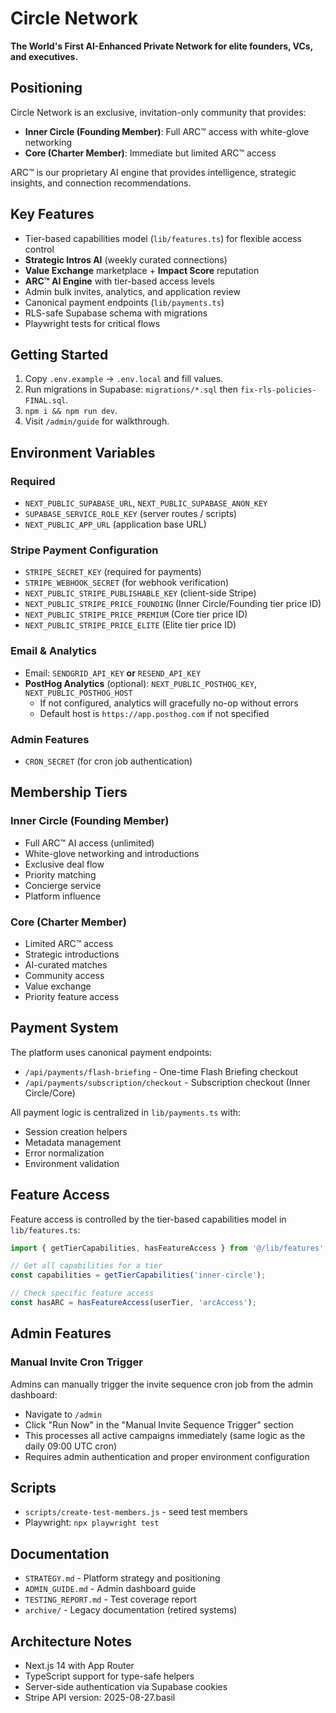 # Circle Network

**The World's First AI-Enhanced Private Network for elite founders, VCs, and executives.**

## Positioning

Circle Network is an exclusive, invitation-only community that provides:
- **Inner Circle (Founding Member)**: Full ARC™ access with white-glove networking
- **Core (Charter Member)**: Immediate but limited ARC™ access

ARC™ is our proprietary AI engine that provides intelligence, strategic insights, and connection recommendations.

## Key Features
- Tier-based capabilities model (`lib/features.ts`) for flexible access control
- **Strategic Intros AI** (weekly curated connections)
- **Value Exchange** marketplace + **Impact Score** reputation
- **ARC™ AI Engine** with tier-based access levels
- Admin bulk invites, analytics, and application review
- Canonical payment endpoints (`lib/payments.ts`)
- RLS-safe Supabase schema with migrations
- Playwright tests for critical flows

## Getting Started
1. Copy `.env.example` → `.env.local` and fill values.
2. Run migrations in Supabase: `migrations/*.sql` then `fix-rls-policies-FINAL.sql`.
3. `npm i && npm run dev`.
4. Visit `/admin/guide` for walkthrough.

## Environment Variables
### Required
- `NEXT_PUBLIC_SUPABASE_URL`, `NEXT_PUBLIC_SUPABASE_ANON_KEY`
- `SUPABASE_SERVICE_ROLE_KEY` (server routes / scripts)
- `NEXT_PUBLIC_APP_URL` (application base URL)

### Stripe Payment Configuration
- `STRIPE_SECRET_KEY` (required for payments)
- `STRIPE_WEBHOOK_SECRET` (for webhook verification)
- `NEXT_PUBLIC_STRIPE_PUBLISHABLE_KEY` (client-side Stripe)
- `NEXT_PUBLIC_STRIPE_PRICE_FOUNDING` (Inner Circle/Founding tier price ID)
- `NEXT_PUBLIC_STRIPE_PRICE_PREMIUM` (Core tier price ID)
- `NEXT_PUBLIC_STRIPE_PRICE_ELITE` (Elite tier price ID)

### Email & Analytics
- Email: `SENDGRID_API_KEY` **or** `RESEND_API_KEY`
- **PostHog Analytics** (optional): `NEXT_PUBLIC_POSTHOG_KEY`, `NEXT_PUBLIC_POSTHOG_HOST`
  - If not configured, analytics will gracefully no-op without errors
  - Default host is `https://app.posthog.com` if not specified

### Admin Features
- `CRON_SECRET` (for cron job authentication)

## Membership Tiers

### Inner Circle (Founding Member)
- Full ARC™ AI access (unlimited)
- White-glove networking and introductions
- Exclusive deal flow
- Priority matching
- Concierge service
- Platform influence

### Core (Charter Member)
- Limited ARC™ access
- Strategic introductions
- AI-curated matches
- Community access
- Value exchange
- Priority feature access

## Payment System

The platform uses canonical payment endpoints:
- `/api/payments/flash-briefing` - One-time Flash Briefing checkout
- `/api/payments/subscription/checkout` - Subscription checkout (Inner Circle/Core)

All payment logic is centralized in `lib/payments.ts` with:
- Session creation helpers
- Metadata management
- Error normalization
- Environment validation

## Feature Access

Feature access is controlled by the tier-based capabilities model in `lib/features.ts`:

```typescript
import { getTierCapabilities, hasFeatureAccess } from '@/lib/features';

// Get all capabilities for a tier
const capabilities = getTierCapabilities('inner-circle');

// Check specific feature access
const hasARC = hasFeatureAccess(userTier, 'arcAccess');
```

## Admin Features
### Manual Invite Cron Trigger
Admins can manually trigger the invite sequence cron job from the admin dashboard:
- Navigate to `/admin`
- Click "Run Now" in the "Manual Invite Sequence Trigger" section
- This processes all active campaigns immediately (same logic as the daily 09:00 UTC cron)
- Requires admin authentication and proper environment configuration

## Scripts
- `scripts/create-test-members.js` - seed test members
- Playwright: `npx playwright test`

## Documentation
- `STRATEGY.md` - Platform strategy and positioning
- `ADMIN_GUIDE.md` - Admin dashboard guide
- `TESTING_REPORT.md` - Test coverage report
- `archive/` - Legacy documentation (retired systems)

## Architecture Notes
- Next.js 14 with App Router
- TypeScript support for type-safe helpers
- Server-side authentication via Supabase cookies
- Stripe API version: 2025-08-27.basil
